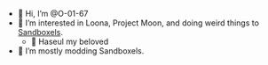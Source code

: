 - 👋 Hi, I’m @O-01-67
- 👀 I’m interested in Loona, Project Moon, and doing weird things to [Sandboxels](https://github.com/slweeb/sandboxels).
    - 💚 Haseul my beloved
- 🌱 I’m mostly modding Sandboxels.

<!---
- 📫 You can reach me by losing The Game.
- 💞️ I’m looking to collaborate on making people stan LOOΠΔ
--->

